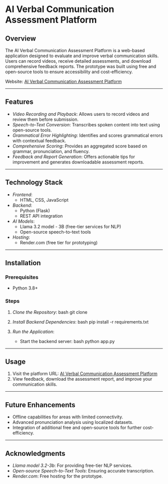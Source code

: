 # AI Verbal Communication Assessment Platform

## Overview
The AI Verbal Communication Assessment Platform is a web-based application designed to evaluate and improve verbal communication skills. Users can record videos, receive detailed assessments, and download comprehensive feedback reports. The prototype was built using free and open-source tools to ensure accessibility and cost-efficiency.

Website: [AI Verbal Communication Assessment Platform](https://ai-verbal-communication-assessment.onrender.com/)

---

## Features
- *Video Recording and Playback*: Allows users to record videos and review them before submission.
- *Speech-to-Text Conversion*: Transcribes spoken content into text using open-source tools.
- *Grammatical Error Highlighting*: Identifies and scores grammatical errors with contextual feedback.
- *Comprehensive Scoring*: Provides an aggregated score based on grammar, pronunciation, and fluency.
- *Feedback and Report Generation*: Offers actionable tips for improvement and generates downloadable assessment reports.

---

## Technology Stack
- *Frontend*:
  - HTML, CSS, JavaScript
- *Backend*:
  - Python (Flask)
  - REST API integration
- *AI Models*:
  - Llama 3.2 model - 3B (free-tier services for NLP)
  - Open-source speech-to-text tools
- *Hosting*:
  - Render.com (free tier for prototyping)

---

## Installation
### Prerequisites
- Python 3.8+

### Steps
1. *Clone the Repository*:
   bash
   git clone [<repo link>](https://github.com/anant2704/AI_Verbal-Communication-Assessment-Platform.git)
   
2. *Install Backend Dependencies*:
   bash
   pip install -r requirements.txt
   
  
3. *Run the Application*:
   - Start the backend server:
     bash
     python app.py
     

---

## Usage
1. Visit the platform URL: [AI Verbal Communication Assessment Platform](https://ai-verbal-communication-assessment.onrender.com/)
2. View feedback, download the assessment report, and improve your communication skills.

---

## Future Enhancements
- Offline capabilities for areas with limited connectivity.
- Advanced pronunciation analysis using localized datasets.
- Integration of additional free and open-source tools for further cost-efficiency.

---

## Acknowledgments
- *Llama model 3.2-3b*: For providing free-tier NLP services.
- *Open-source Speech-to-Text Tools*: Ensuring accurate transcription.
- *Render.com*: Free hosting for the prototype.
